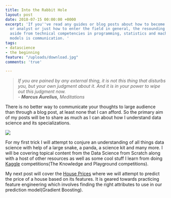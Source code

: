 ```yaml
---
title: Into the Rabbit Hole
layout: post
date: 2018-07-15 00:00:00 +0000
excerpt: 'If you''ve read any guides or blog posts about how to become a data scientist
  or analyst or just how to enter the field in general, the resounding recommendation
  aside from technical competencies in programming, statistics and machine learning
  models is communication. '
tags:
- datascience
- the beginning
feature: "/uploads/download.jpg"
comments: 'true'

---
```

> _If you are pained by any external thing, it is not this thing that disturbs you, but your own judgment about it. And it is in your power to wipe out this judgment now.  
> - **Marcus Aurelius,** Meditations_

There is no better way to communicate your thoughts to large audience than through a blog post, at least none that I can afford. So the primary aim of my posts will be to share as much as I can about how I understand data science and its specializations.

![](https://www.propertyme.com.au/media/k2/items/cache/954fb0ebf1d84fb921bfb0b6e045d57f_L.jpg)

For my first trick I will attempt to conjure an understanding of all things data science with help of a large snake, a panda, a science kit and many more. I will be covering topical content from the Data Science from Scratch along with a host of other resources as well as some cool stuff I learn from doing [Kaggle](http://kaggle.com) competitions(The Knowledge and Playground competitions).

My next post will cover the [House Prices](https://www.kaggle.com/c/house-prices-advanced-regression-techniques) where we will attempt to  predict the price of a house based on its features. It is geared towards practicing feature engineering which involves finding the right attributes to use in our prediction model(Gradient Boosting).